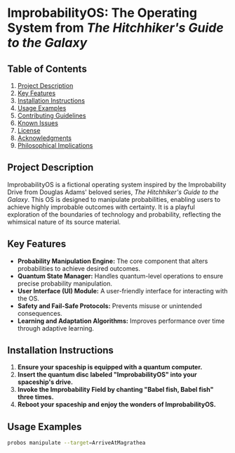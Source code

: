 # ImprobabilityOS: The Operating System from *The Hitchhiker's Guide to the Galaxy*

## Table of Contents
1. [Project Description](#project-description)
2. [Key Features](#key-features)
3. [Installation Instructions](#installation-instructions)
4. [Usage Examples](#usage-examples)
5. [Contributing Guidelines](#contributing-guidelines)
6. [Known Issues](#known-issues)
7. [License](#license)
8. [Acknowledgments](#acknowledgments)
9. [Philosophical Implications](#philosophical-implications)

## Project Description

ImprobabilityOS is a fictional operating system inspired by the Improbability Drive from Douglas Adams' beloved series, *The Hitchhiker's Guide to the Galaxy*. This OS is designed to manipulate probabilities, enabling users to achieve highly improbable outcomes with certainty. It is a playful exploration of the boundaries of technology and probability, reflecting the whimsical nature of its source material.

## Key Features

- **Probability Manipulation Engine:** The core component that alters probabilities to achieve desired outcomes.
- **Quantum State Manager:** Handles quantum-level operations to ensure precise probability manipulation.
- **User Interface (UI) Module:** A user-friendly interface for interacting with the OS.
- **Safety and Fail-Safe Protocols:** Prevents misuse or unintended consequences.
- **Learning and Adaptation Algorithms:** Improves performance over time through adaptive learning.

## Installation Instructions

1. **Ensure your spaceship is equipped with a quantum computer.**
2. **Insert the quantum disc labeled "ImprobabilityOS" into your spaceship's drive.**
3. **Invoke the Improbability Field by chanting "Babel fish, Babel fish" three times.**
4. **Reboot your spaceship and enjoy the wonders of ImprobabilityOS.**

## Usage Examples

```bash
probos manipulate --target=ArriveAtMagrathea